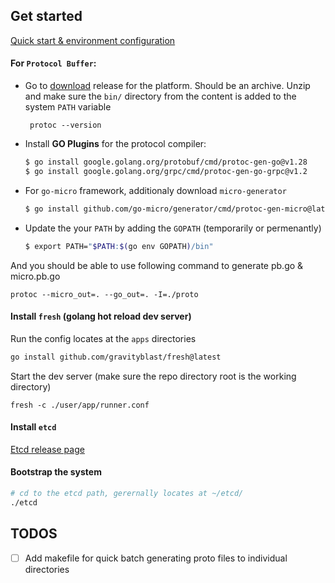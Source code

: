 ## Get started

[Quick start & environment configuration](https://grpc.io/docs/languages/go/quickstart/)

#### For `Protocol Buffer`:
  - Go to [download](https://github.com/protocolbuffers/protobuf/releases) release for the platform. Should be an archive. Unzip and make sure the `bin/` directory from the content is added to the system `PATH` variable
    ```
     protoc --version
    ```
  - Install __GO Plugins__ for the protocol compiler:
    ```bash
    $ go install google.golang.org/protobuf/cmd/protoc-gen-go@v1.28
    $ go install google.golang.org/grpc/cmd/protoc-gen-go-grpc@v1.2
    ```
  - For `go-micro` framework, additionaly download `micro-generator`
    ```bash
    $ go install github.com/go-micro/generator/cmd/protoc-gen-micro@latest
    ```
  - Update the your `PATH` by adding the `GOPATH` (temporarily or permenantly)
    ```bash
    $ export PATH="$PATH:$(go env GOPATH)/bin"
    ```

And you should be able to use following command to generate pb.go & micro.pb.go
```
protoc --micro_out=. --go_out=. -I=./proto
```

#### Install `fresh` (golang hot reload dev server)
Run the config locates at the `apps` directories
```bash
go install github.com/gravityblast/fresh@latest
```

Start the dev server (make sure the repo directory root is the working directory)
```
fresh -c ./user/app/runner.conf
```

#### Install `etcd`
[Etcd release page](https://github.com/etcd-io/etcd/releases/)



#### Bootstrap the system
```bash
# cd to the etcd path, gerernally locates at ~/etcd/
./etcd
```


## TODOS
  
- [ ] Add makefile for quick batch generating proto files to individual directories